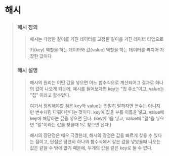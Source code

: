 # 해시

> ### 해시 정의
> 
> > 해시는 다양한 길이를 가진 데이터를 고정된 길이를 가진 데이터 타입으로
> > 
> > 키(key) 역할을 하는 데이터와 값(value) 역할을 하는 데이터를 짝지어
> > 저장한 값이다
> 
> ### 해시 설명
> 
> > 해시의 원리는 어떤 값을 넣으면 어느 함수식으로 계산되어그 결과로 하나의 값이 나오게 되는데, 예시를 들어보자면 key는 "집 주소"이고, value는 "집" 이라고 할수있다.
> > 
> > 여기서 정리해야할 점은 key와 value는 언밀히 말하자면 변수는 아니지만 변수처럼 다뤄야한다는 것이다. key에 값을 부를 이름을 넣고, value에 key에 해당하는 값을 넣으면 된다. (key에 1을 넣고, value에 "일"을 넣으면 "일"이라는 값을 찾을때 1로 찾으면 된다.)
> > 
> > 해시의 장단점은 매우 극명한데, 해시의 장점은 값을 빠르게 찾을 수 있다는 점이고, 단점은 당연히 하나의 함수식에서 같은 값을 넣었을때 나오는 값은 같을 수 밖에 없기 때문에, 두개의 값을 같은 key로 둘 수 없다.
